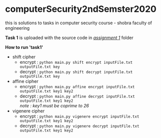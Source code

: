# computerSecurity2ndSemster2020
this is solutions to tasks in computer security course - shobra faculty of engineering 

**Task 1** is uploaded with the source code in [_assignment 1_](https://github.com/andrew-anter/cryptography2ndSemster2020/tree/master/Assignment1) folder<br/>

**How to run \'task1\'** <br/>

- shift cipher <br/>
  - encrypt : `python main.py shift encrypt inputFile.txt outputFile.txt key` <br/>
  - decrypt : `python main.py shift decrypt inputFile.txt outputFile.txt key` <br/>
- affine cipher <br/>
  - encrypt : `python main.py affine encrypt inputFile.txt outputFile.txt key1 key2` <br/>
  - decrypt : `python main.py affine decrypt inputFile.txt outputFile.txt key1 key2` <br/>
  *note : key1 must be coprime to 26*<br/>
- vigenere cipher <br/>
  - encrypt : `python main.py vigenere encrypt inputFile.txt outputFile.txt key1 key2` <br/>
  - decrypt : `python main.py vigenere decrypt inputFile.txt outputFile.txt key1 key2` <br/>
